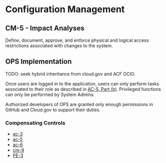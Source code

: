 # Configuration Management
## CM-5 - Impact Analyses

Define, document, approve, and enforce physical and logical access restrictions associated with changes to the system.

## OPS Implementation

TODO: seek hybrid inheritance from cloud.gov and ACF OCIO.

Once users are logged in to the application, users can only perform tasks associated to their role as described in [AC-5, Part (b)](../ac-05/index.md).  Privileged functions can only be performed by System Admins.

Authorized developers of OPS are granted only enough permissions in GitHub and Cloud.gov to support their duties.

### Compensating Controls

* [ac-3](../ac-03/index.md)
* [ac-5](../ac-05/index.md)
* [ac-6](../ac-06/index.md)
* [cm-9](../cm-09/index.md)
* [PE-3](../PE-03/index.md)
